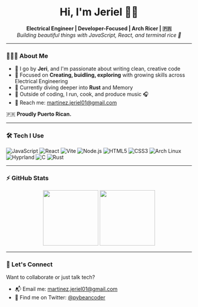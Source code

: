 <h1 align="center">Hi, I'm Jeriel 👋🏽</h1>

<p align="center">
  <b>Electrical Engineer | Developer-Focused | Arch Ricer | 🇵🇷</b><br>
  <i>Building beautiful things with JavaScript, React, and terminal rice 🍚</i>
</p>

---

### 👨🏽‍💻 About Me

- 🧠 I go by **Jeri**, and I'm passionate about writing clean, creative code
- 🔭 Focused on **Creating, buidling, exploring** with growing skills across Electrical Engineering
- 🌱 Currently diving deeper into **Rust** and Memory
- 🏃 Outside of coding, I run, cook, and produce music 🎧
- 💌 Reach me: [martinez.jeriel01@gmail.com](mailto:martinez.jeriel01@gmail.com)

🇵🇷 **Proudly Puerto Rican.**

---

### 🛠️ Tech I Use

![JavaScript](https://img.shields.io/badge/-JavaScript-F7DF1E?style=flat-square&logo=javascript&logoColor=black)
![React](https://img.shields.io/badge/-React-20232A?style=flat-square&logo=react)
![Vite](https://img.shields.io/badge/-Vite-646CFF?style=flat-square&logo=vite&logoColor=white)
![Node.js](https://img.shields.io/badge/-Node.js-339933?style=flat-square&logo=node.js&logoColor=white)
![HTML5](https://img.shields.io/badge/-HTML5-E34F26?style=flat-square&logo=html5&logoColor=white)
![CSS3](https://img.shields.io/badge/-CSS3-1572B6?style=flat-square&logo=css3)
![Arch Linux](https://img.shields.io/badge/-Arch_Linux-1793D1?style=flat-square&logo=arch-linux&logoColor=white)
![Hyprland](https://img.shields.io/badge/-Hyprland-000000?style=flat-square&logo=wayland&logoColor=white)
![C](https://img.shields.io/badge/-C-000000?style=flat-square&logo=c&logoColor=white)
![Rust](https://img.shields.io/badge/-Rust-000000?style=flat-square&logo=rust&logoColor=white)

---

### ⚡ GitHub Stats

<p align="center">
  <img src="https://github-readme-stats.vercel.app/api?username=beanguap&show_icons=true&theme=tokyonight" height="150"/>
  <img src="https://github-readme-stats.vercel.app/api/top-langs/?username=beanguap&layout=compact&theme=tokyonight" height="150"/>
</p>

---

### 🚀 Let's Connect

Want to collaborate or just talk tech?

- 📬 Email me: [martinez.jeriel01@gmail.com](mailto:martinez.jeriel01@gmail.com)
- 💬 Find me on Twitter: [@pybeancoder](https://twitter.com/pybeancoder)
